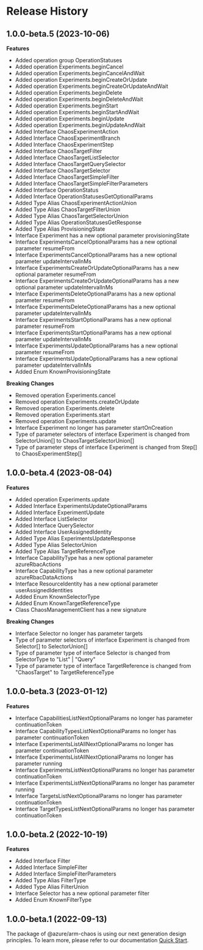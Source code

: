 # Release History
    
## 1.0.0-beta.5 (2023-10-06)
    
**Features**

  - Added operation group OperationStatuses
  - Added operation Experiments.beginCancel
  - Added operation Experiments.beginCancelAndWait
  - Added operation Experiments.beginCreateOrUpdate
  - Added operation Experiments.beginCreateOrUpdateAndWait
  - Added operation Experiments.beginDelete
  - Added operation Experiments.beginDeleteAndWait
  - Added operation Experiments.beginStart
  - Added operation Experiments.beginStartAndWait
  - Added operation Experiments.beginUpdate
  - Added operation Experiments.beginUpdateAndWait
  - Added Interface ChaosExperimentAction
  - Added Interface ChaosExperimentBranch
  - Added Interface ChaosExperimentStep
  - Added Interface ChaosTargetFilter
  - Added Interface ChaosTargetListSelector
  - Added Interface ChaosTargetQuerySelector
  - Added Interface ChaosTargetSelector
  - Added Interface ChaosTargetSimpleFilter
  - Added Interface ChaosTargetSimpleFilterParameters
  - Added Interface OperationStatus
  - Added Interface OperationStatusesGetOptionalParams
  - Added Type Alias ChaosExperimentActionUnion
  - Added Type Alias ChaosTargetFilterUnion
  - Added Type Alias ChaosTargetSelectorUnion
  - Added Type Alias OperationStatusesGetResponse
  - Added Type Alias ProvisioningState
  - Interface Experiment has a new optional parameter provisioningState
  - Interface ExperimentsCancelOptionalParams has a new optional parameter resumeFrom
  - Interface ExperimentsCancelOptionalParams has a new optional parameter updateIntervalInMs
  - Interface ExperimentsCreateOrUpdateOptionalParams has a new optional parameter resumeFrom
  - Interface ExperimentsCreateOrUpdateOptionalParams has a new optional parameter updateIntervalInMs
  - Interface ExperimentsDeleteOptionalParams has a new optional parameter resumeFrom
  - Interface ExperimentsDeleteOptionalParams has a new optional parameter updateIntervalInMs
  - Interface ExperimentsStartOptionalParams has a new optional parameter resumeFrom
  - Interface ExperimentsStartOptionalParams has a new optional parameter updateIntervalInMs
  - Interface ExperimentsUpdateOptionalParams has a new optional parameter resumeFrom
  - Interface ExperimentsUpdateOptionalParams has a new optional parameter updateIntervalInMs
  - Added Enum KnownProvisioningState

**Breaking Changes**

  - Removed operation Experiments.cancel
  - Removed operation Experiments.createOrUpdate
  - Removed operation Experiments.delete
  - Removed operation Experiments.start
  - Removed operation Experiments.update
  - Interface Experiment no longer has parameter startOnCreation
  - Type of parameter selectors of interface Experiment is changed from SelectorUnion[] to ChaosTargetSelectorUnion[]
  - Type of parameter steps of interface Experiment is changed from Step[] to ChaosExperimentStep[]
    
    
## 1.0.0-beta.4 (2023-08-04)
    
**Features**

  - Added operation Experiments.update
  - Added Interface ExperimentsUpdateOptionalParams
  - Added Interface ExperimentUpdate
  - Added Interface ListSelector
  - Added Interface QuerySelector
  - Added Interface UserAssignedIdentity
  - Added Type Alias ExperimentsUpdateResponse
  - Added Type Alias SelectorUnion
  - Added Type Alias TargetReferenceType
  - Interface CapabilityType has a new optional parameter azureRbacActions
  - Interface CapabilityType has a new optional parameter azureRbacDataActions
  - Interface ResourceIdentity has a new optional parameter userAssignedIdentities
  - Added Enum KnownSelectorType
  - Added Enum KnownTargetReferenceType
  - Class ChaosManagementClient has a new signature

**Breaking Changes**

  - Interface Selector no longer has parameter targets
  - Type of parameter selectors of interface Experiment is changed from Selector[] to SelectorUnion[]
  - Type of parameter type of interface Selector is changed from SelectorType to "List" | "Query"
  - Type of parameter type of interface TargetReference is changed from "ChaosTarget" to TargetReferenceType
    
    
## 1.0.0-beta.3 (2023-01-12)
    
**Features**

  - Interface CapabilitiesListNextOptionalParams no longer has parameter continuationToken
  - Interface CapabilityTypesListNextOptionalParams no longer has parameter continuationToken
  - Interface ExperimentsListAllNextOptionalParams no longer has parameter continuationToken
  - Interface ExperimentsListAllNextOptionalParams no longer has parameter running
  - Interface ExperimentsListNextOptionalParams no longer has parameter continuationToken
  - Interface ExperimentsListNextOptionalParams no longer has parameter running
  - Interface TargetsListNextOptionalParams no longer has parameter continuationToken
  - Interface TargetTypesListNextOptionalParams no longer has parameter continuationToken
    
    
## 1.0.0-beta.2 (2022-10-19)
    
**Features**

  - Added Interface Filter
  - Added Interface SimpleFilter
  - Added Interface SimpleFilterParameters
  - Added Type Alias FilterType
  - Added Type Alias FilterUnion
  - Interface Selector has a new optional parameter filter
  - Added Enum KnownFilterType
    
    
## 1.0.0-beta.1 (2022-09-13)

The package of @azure/arm-chaos is using our next generation design principles. To learn more, please refer to our documentation [Quick Start](https://aka.ms/js-track2-quickstart).

